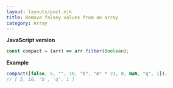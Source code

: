 ```yaml
---
layout: layouts/post.njk
title: Remove falsey values from an array
category: Array
---
```


**JavaScript version**

```js
const compact = (arr) => arr.filter(Boolean);
```


**Example**

```js
compact([false, 5, "", 10, "b", "m" * 23, 0, NaN, "q", 1]);
// [ 5, 10, 'b', 'q', 1 ]
```
